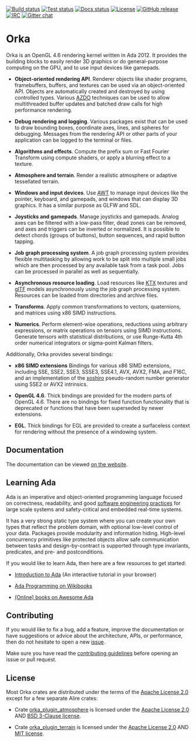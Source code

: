 [![Build status](https://github.com/onox/orka/actions/workflows/build.yaml/badge.svg)](https://github.com/onox/orka/actions/workflows/build.yaml)
[![Test status](https://github.com/onox/orka/actions/workflows/test.yml/badge.svg)](https://github.com/onox/orka/actions/workflows/test.yml)
[![Docs status](https://img.shields.io/netlify/4fa61148-e68f-41e6-b7fa-1785eaf4bcb5?label=docs)](https://app.netlify.com/sites/orka-engine/deploys)
[![License](https://img.shields.io/github/license/onox/orka.svg?color=blue)](https://github.com/onox/orka/blob/master/LICENSE)
[![GitHub release](https://img.shields.io/github/release/onox/orka.svg)](https://github.com/onox/orka/releases/latest)
[![IRC](https://img.shields.io/badge/IRC-%23ada%20on%20libera.chat-orange.svg)](https://libera.chat)
[![Gitter chat](https://badges.gitter.im/gitterHQ/gitter.svg)](https://gitter.im/ada-lang/Lobby)

# Orka

Orka is an OpenGL 4.6 rendering kernel written in Ada 2012. It provides
the building blocks to easily render 3D graphics or do general-purpose
computing on the GPU, and to use input devices like gamepads.

- **Object-oriented rendering API**. Renderer objects like shader programs,
framebuffers, buffers, and textures can be used via an
object-oriented API. Objects are automatically created and destroyed by using
controlled types. Various [AZDO][url-azdo] techniques can be used to allow
multithreaded buffer updates and batched draw calls for high performance rendering.

- **Debug rendering and logging**. Various packages exist that can be used
to draw bounding boxes, coordinate axes, lines, and spheres for debugging.
Messages from the rendering API or other parts of your application can be
logged to the terminal or files.

- **Algorithms and effects**. Compute the prefix sum or Fast Fourier Transform
using compute shaders, or apply a blurring effect to a texture.

- **Atmosphere and terrain**. Render a realistic atmosphere or adaptive
tessellated terrain.

- **Windows and input devices**. Use [AWT][url-awt] to manage input devices
like the pointer, keyboard, and gamepads, and windows that can display 3D graphics.
It has a similar purpose as GLFW and SDL.

- **Joysticks and gamepads**. Manage joysticks and gamepads.
Analog axes can be filtered with a low-pass filter, dead zones
can be removed, and axes and triggers can be inverted or normalized.
It is possible to detect chords (groups of buttons), button sequences,
and rapid button tapping.

- **Job graph processing system**. A job graph processing system provides
flexible multitasking by allowing work to be split into multiple small jobs
which are then processed by any available task from a task pool. Jobs can be
processed in parallel as well as sequentially.

- **Asynchronous resource loading**. Load resources like [KTX][url-ktx] textures
and [glTF][url-gltf] models asynchronously using the job graph
processing system. Resources can be loaded from directories and archive files.

- **Transforms**. Apply common transformations to vectors, quaternions, and
matrices using x86 SIMD instructions.

- **Numerics**. Perform element-wise operations, reductions
using arbitrary expressions, or matrix operations on tensors using SIMD
instructions. Generate tensors with statistical distributions, or use
Runge-Kutta 4th order numerical integrators or sigma-point Kalman filters.

Additionally, Orka provides several bindings:

- **x86 SIMD extensions**
Bindings for various x86 SIMD extensions, including SSE, SSE2, SSE3, SSSE3,
SSE4.1, AVX, AVX2, FMA, and F16C, and an implementation of the
[xoshiro][url-xoshiro] pseudo-random number generator using SSE2 or
AVX2 intrinsics.

- **OpenGL 4.6**. Thick bindings are provided for the modern parts
of OpenGL 4.6. There are no bindings for fixed function functionality
that is deprecated or functions that have been superseded by newer extensions.

- **EGL**. Thick bindings for EGL are provided to create a surfaceless
context for rendering without the presence of a windowing system.

## Documentation

The documentation can be viewed [on the website][url-docs].

## Learning Ada

Ada is an imperative and object-oriented programming language focused
on correctness, readability, and good [software engineering practices][url-swe-practices]
for large scale systems and safety-critical and embedded real-time systems.

It has a very strong static type system where you can create your own
types that reflect the problem domain, with optional low-level control
of your data. Packages provide modularity and information hiding. High-level
concurrency primitives like protected objects allow safe communication
between tasks and design-by-contract is supported through type invariants,
predicates, and pre- and postconditions.

If you would like to learn Ada, then here are a few resources to get started:

- [Introduction to Ada][url-learn-act] (An interactive tutorial in your browser)

- [Ada Programming on Wikibooks][url-wikibooks]

- [(Online) books on Awesome Ada][url-awesome]

## Contributing

If you would like to fix a bug, add a feature, improve the documentation or
have suggestions or advice about the architecture, APIs, or performance,
then do not hesitate to open a new [issue][url-issue].

Make sure you have read the [contributing guidelines][url-contributing]
before opening an issue or pull request.

## License

Most Orka crates are distributed under the terms of the [Apache License 2.0][url-apache]
except for a few separate Alire crates:

- Crate [orka_plugin_atmosphere][url-crate-atmosphere] is licensed under
the [Apache License 2.0][url-apache] AND [BSD 3-Clause license][url-bsd-3].

- Crate [orka_plugin_terrain][url-crate-terrain] is licensed under
the [Apache License 2.0][url-apache] AND [MIT license][url-mit].

  [url-apache]: https://opensource.org/licenses/Apache-2.0
  [url-awt]: https://github.com/onox/orka/tree/master/awt
  [url-bsd-3]: https://opensource.org/licenses/BSD-3-Clause
  [url-crate-atmosphere]: https://github.com/onox/orka/tree/master/orka_plugin_atmosphere
  [url-crate-terrain]: https://github.com/onox/orka/tree/master/orka_plugin_terrain
  [url-mit]: https://opensource.org/licenses/MIT
  [url-awesome]: https://github.com/ohenley/awesome-ada#online-books
  [url-azdo]: https://www.khronos.org/assets/uploads/developers/library/2014-gdc/Khronos-OpenGL-Efficiency-GDC-Mar14.pdf
  [url-contributing]: /CONTRIBUTING.md
  [url-docs]: https://orka-engine.netlify.com/
  [url-gltf]: https://github.com/KhronosGroup/glTF/blob/master/specification/2.0/README.md
  [url-issue]: https://github.com/onox/orka/issues
  [url-ktx]: https://www.khronos.org/opengles/sdk/tools/KTX/file_format_spec/
  [url-learn-act]: https://learn.adacore.com/courses/intro-to-ada/index.html
  [url-swe-practices]: https://en.wikibooks.org/wiki/Ada_Programming#Programming_in_the_large
  [url-wikibooks]: https://en.wikibooks.org/wiki/Ada_Programming
  [url-xoshiro]: https://prng.di.unimi.it/

